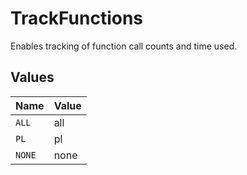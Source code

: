 # TrackFunctions

Enables tracking of function call counts and time used.


## Values

| Name   | Value  |
| ------ | ------ |
| `ALL`  | all    |
| `PL`   | pl     |
| `NONE` | none   |